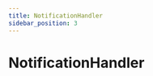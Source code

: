 ```yaml
---
title: NotificationHandler
sidebar_position: 3
---
```


# NotificationHandler

<!-- Add content here -->
